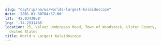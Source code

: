 ```yaml
---
slug: "daytrip/na/us/worlds-largest-kaleidoscope"
date: '2001-01-30T04:37:00'
lat: '42.0343868'
lng: '-74.2531465'
location: 25, Velvet Underpass Road, Town of Woodstock, Ulster County, New York, 12457,
  United States
title: World's Largest Kaleidoscope
---
```



